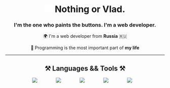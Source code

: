 <h1 align="center">
    <img src="assets/staycharlie-charlie2.gif">
    Nothing or Vlad. 
</h1>

<h3 align="center">I'm the one who paints the buttons. I'm a web developer.</h3>

<div align="center">

🌍 I'm a web developer from **Russia** 🇷🇺

💓 Programming is the most important part of **my life**

</div>

<hr/>

<div align="center">
    <h2 align="center">⚒️ Languages && Tools ⚒️</h2>
    <div style="display: flex; justify-content: center; gap: 40px">
        <img src="https://cdn.jsdelivr.net/gh/devicons/devicon/icons/javascript/javascript-plain.svg" width="35px"/>
        <img src="https://cdn.jsdelivr.net/gh/devicons/devicon/icons/typescript/typescript-plain.svg" width="35px"/>
        <img src="https://cdn.jsdelivr.net/gh/devicons/devicon/icons/html5/html5-plain.svg" width="35px"/>
        <img src="https://cdn.jsdelivr.net/gh/devicons/devicon/icons/css3/css3-plain.svg" width="35px"/>
        <img src="https://cdn.jsdelivr.net/gh/devicons/devicon/icons/tailwindcss/tailwindcss-plain.svg" width="35px"/>
    </div>
</div>

<br/>